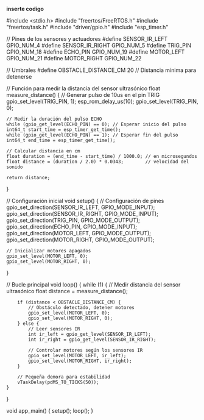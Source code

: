 **inserte codigo**

#include <stdio.h>
#include "freertos/FreeRTOS.h"
#include "freertos/task.h"
#include "driver/gpio.h"
#include "esp_timer.h"

// Pines de los sensores y actuadores
#define SENSOR_IR_LEFT GPIO_NUM_4
#define SENSOR_IR_RIGHT GPIO_NUM_5
#define TRIG_PIN GPIO_NUM_18
#define ECHO_PIN GPIO_NUM_19
#define MOTOR_LEFT GPIO_NUM_21
#define MOTOR_RIGHT GPIO_NUM_22

// Umbrales
#define OBSTACLE_DISTANCE_CM 20 // Distancia mínima para detenerse

// Función para medir la distancia del sensor ultrasónico
float measure_distance() {
    // Generar pulso de 10us en el pin TRIG
    gpio_set_level(TRIG_PIN, 1);
    esp_rom_delay_us(10);
    gpio_set_level(TRIG_PIN, 0);

    // Medir la duración del pulso ECHO
    while (gpio_get_level(ECHO_PIN) == 0); // Esperar inicio del pulso
    int64_t start_time = esp_timer_get_time();
    while (gpio_get_level(ECHO_PIN) == 1); // Esperar fin del pulso
    int64_t end_time = esp_timer_get_time();

    // Calcular distancia en cm
    float duration = (end_time - start_time) / 1000.0; // en microsegundos
    float distance = (duration / 2.0) * 0.0343;        // velocidad del sonido

    return distance;
}

// Configuración inicial
void setup() {
    // Configuración de pines
    gpio_set_direction(SENSOR_IR_LEFT, GPIO_MODE_INPUT);
    gpio_set_direction(SENSOR_IR_RIGHT, GPIO_MODE_INPUT);
    gpio_set_direction(TRIG_PIN, GPIO_MODE_OUTPUT);
    gpio_set_direction(ECHO_PIN, GPIO_MODE_INPUT);
    gpio_set_direction(MOTOR_LEFT, GPIO_MODE_OUTPUT);
    gpio_set_direction(MOTOR_RIGHT, GPIO_MODE_OUTPUT);

    // Inicializar motores apagados
    gpio_set_level(MOTOR_LEFT, 0);
    gpio_set_level(MOTOR_RIGHT, 0);
}

// Bucle principal
void loop() {
    while (1) {
        // Medir distancia del sensor ultrasónico
        float distance = measure_distance();

        if (distance < OBSTACLE_DISTANCE_CM) {
            // Obstáculo detectado, detener motores
            gpio_set_level(MOTOR_LEFT, 0);
            gpio_set_level(MOTOR_RIGHT, 0);
        } else {
            // Leer sensores IR
            int ir_left = gpio_get_level(SENSOR_IR_LEFT);
            int ir_right = gpio_get_level(SENSOR_IR_RIGHT);

            // Controlar motores según los sensores IR
            gpio_set_level(MOTOR_LEFT, ir_left);
            gpio_set_level(MOTOR_RIGHT, ir_right);
        }

        // Pequeña demora para estabilidad
        vTaskDelay(pdMS_TO_TICKS(50));
    }
}

void app_main() {
    setup();
    loop();
}
